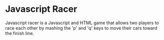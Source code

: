 # Javascript Racer

Javascript racer is a Javascript and HTML game that allows two players to race each other by mashing the 'p' and 'q' keys to move their cars toward the finish line.
